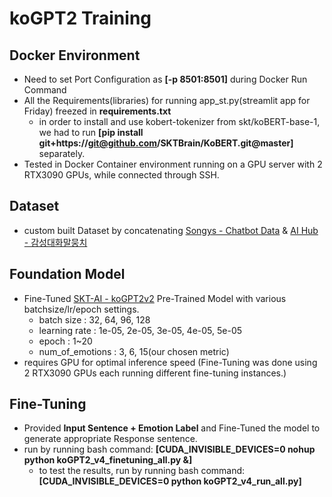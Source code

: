 # koGPT2 Training

## Docker Environment
- Need to set Port Configuration as **[-p 8501:8501]** during Docker Run Command
- All the Requirements(libraries) for running app_st.py(streamlit app for Friday) freezed in **requirements.txt**
  - in order to install and use kobert-tokenizer from skt/koBERT-base-1, we had to run **[pip install git+https://git@github.com/SKTBrain/KoBERT.git@master]** separately.
- Tested in Docker Container environment running on a GPU server with 2 RTX3090 GPUs, while connected through SSH.

## Dataset
- custom built Dataset by concatenating [Songys - Chatbot Data](https://github.com/songys/Chatbot_data) & [AI Hub - 감성대화말뭉치](https://aihub.or.kr/aihubdata/data/view.do?currMenu=115&topMenu=100&aihubDataSe=realm&dataSetSn=86)

## Foundation Model
- Fine-Tuned [SKT-AI - koGPT2v2](https://github.com/SKT-AI/KoGPT2) Pre-Trained Model with various batchsize/lr/epoch settings.
  - batch size : 32, 64, 96, 128
  - learning rate : 1e-05, 2e-05, 3e-05, 4e-05, 5e-05
  - epoch : 1~20
  - num_of_emotions : 3, 6, 15(our chosen metric)
- requires GPU for optimal inference speed (Fine-Tuning was done using 2 RTX3090 GPUs each running different fine-tuning instances.)

## Fine-Tuning
- Provided **Input Sentence + Emotion Label** and Fine-Tuned the model to generate appropriate Response sentence.
- run by running bash command: **[CUDA_INVISIBLE_DEVICES=0 nohup python koGPT2_v4_finetuning_all.py &]**
  - to test the results, run by running bash command: **[CUDA_INVISIBLE_DEVICES=0 python koGPT2_v4_run_all.py]**
